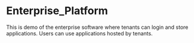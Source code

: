 # Enterprise_Platform
This is demo of the enterprise software where tenants can login and store applications. Users can use applications hosted by tenants.
